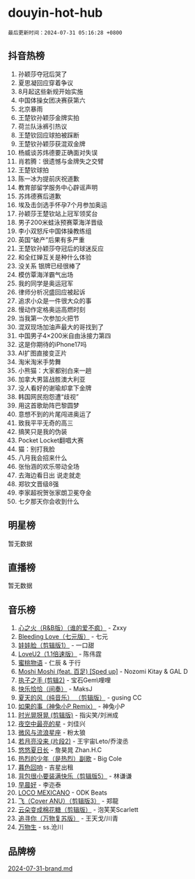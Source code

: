 # douyin-hot-hub

`最后更新时间：2024-07-31 05:16:28 +0800`

## 抖音热榜

1. 孙颖莎夺冠后哭了
1. 夏思凝回应穿着争议
1. 8月起这些新规开始实施
1. 中国体操女团决赛获第六
1. 北京暴雨
1. 王楚钦孙颖莎金牌实拍
1. 荷兰队泳裤引热议
1. 王楚钦回应球拍被踩断
1. 王楚钦孙颖莎获混双金牌
1. 杨威谈苏炜德要正确面对失误
1. 肖若腾：很遗憾与金牌失之交臂
1. 王楚钦球拍
1. 陈一冰为提前庆祝道歉
1. 教育部留学服务中心辟谣声明
1. 苏炜德赛后道歉
1. 埃及击剑选手怀孕7个月参加奥运
1. 孙颖莎王楚钦站上冠军领奖台
1. 男子200米蛙泳预赛覃海洋晋级
1. 李小双怒斥中国体操教练组
1. 英国“破产”后果有多严重
1. 王楚钦孙颖莎夺冠后的球迷反应
1. 和全红婵互关是种什么体验
1. 没关系 银牌已经很棒了
1. 模仿覃海洋霸气出场
1. 我的同学是奥运冠军
1. 律师分析况盛回应被起诉
1. 追求小众是一件很大众的事
1. 慢动作定格奥运高燃时刻
1. 当我第一次参加火把节
1. 混双现场加油声最大的哥找到了
1. 中国男子4×200米自由泳接力第四
1. 这是你期待的iPhone17吗
1. AI扩图直接变正片
1. 淘米淘米手势舞
1. 小熊猫：大家都别白来一趟
1. 加拿大男篮战胜澳大利亚
1. 没人看好的谢瑜却拿下金牌
1. 韩国网民抱怨遭“歧视”
1. 用这首歌助阵巴黎圆梦
1. 意想不到的片尾闯进奥运了
1. 致我平平无奇的高三
1. 搞笑只是我的伪装
1. Pocket Locket翻唱大赛
1. 猫：别打我脸
1. 八月我会招来什么
1. 张怡涵的欢乐带动全场
1. 去海边看日出 说走就走
1. 郑钦文晋级8强
1. 李家超祝贺张家朗卫冕夺金
1. 七夕那天你会收到什么

## 明星榜

暂无数据

## 直播榜

暂无数据

## 音乐榜

1. [心之火（R&B版）（谁的爱不疯）](https://sf3-cdn-tos.douyinstatic.com/obj/tos-cn-ve-2774/okemkEDaIBBE3OosftCgMxlFkLQZRw37t36ZQv) - Zxxy
1. [Bleeding Love（七元版）](https://sf5-hl-cdn-tos.douyinstatic.com/obj/tos-cn-ve-2774/oEgC9eZFHQ1MfSRnrfkzFp8AayDWqAQMABBgUs) - 七元
1. [娃娃脸（剪辑版1）](https://sf5-hl-cdn-tos.douyinstatic.com/obj/tos-cn-ve-2774/oIimSCgQoNUePTAZ1Ba7TeADY4KetGYsVFeaaB) - 一口甜
1. [LoveU2（1.1倍速版）](https://sf5-hl-cdn-tos.douyinstatic.com/obj/tos-cn-ve-2774/oQMeDffLaEmgMwgCOEMAFCI6INzoFPgWdD0rsa) - 陈伟霆
1. [蜜桃物语](https://sf5-hl-cdn-tos.douyinstatic.com/obj/tos-cn-ve-2774/oIhOSCZtIACtYU4XQkngiW9kCBfVD1Fz9IYeqL) - 仁辰 & 于行
1. [Moshi Moshi (feat. 百足) [Sped up]](https://sf5-hl-cdn-tos.douyinstatic.com/obj/tos-cn-ve-2774/ocCPFQcXJLeroaIdQLIGAoeeYM3OAUYGDguHXz) - Nozomi Kitay & GAL D
1. [执子之手 (剪辑2)](https://sf5-hl-cdn-tos.douyinstatic.com/obj/tos-cn-ve-2774/oUoZLQjCc31XzqsBnBQUNgeKtYPBcgbFDwtfcu) - 宝石Gem\哩哩
1. [快乐恰恰（间奏）](https://sf6-cdn-tos.douyinstatic.com/obj/tos-cn-ve-2774/oMesum3HvWQXJxuMFeVYzf54o2QzH5aEBPOCAn) - MaksJ
1. [夏天的风（纯音乐） （剪辑版）](https://sf3-cdn-tos.douyinstatic.com/obj/tos-cn-ve-2774/oUzLjBZZFQAoNRmGokEeD5zfQCObp6UeFAnTa6) - gusing CC
1. [如果的事（神兔小P Remix）](https://sf3-cdn-tos.douyinstatic.com/obj/tos-cn-ve-2774/okHtAffz3g4ZB0BMQn9iC9BC6AciI3xCmgQTqt) - 神兔小P
1. [时光晃呀晃 (剪辑版)](https://sf5-hl-cdn-tos.douyinstatic.com/obj/tos-cn-ve-2774/o8ACeQem3gwI1x3GIYGAfKG0LJebKFRJDwRwyW) - 指尖笑/刘洲成
1. [夜空中最亮的星](https://sf5-hl-cdn-tos.douyinstatic.com/obj/tos-cn-ve-2774/o4IfgGwqqnFeXEMGaS8JBzJAdayAaCeoxqbjCD) - 刘佳兴
1. [微风与流浪星座](https://sf5-hl-cdn-tos.douyinstatic.com/obj/tos-cn-ve-2774/okQfeAMGaEbRLJILIMJGeKgg1CgIeCNAsmx8IR) - 粉太狼
1. [若月亮没来 (片段2)](https://sf5-hl-cdn-tos.douyinstatic.com/obj/tos-cn-ve-2774/ocQavLLjkCOeDxGyYeIMGgNAIwJ0QXE1Ve3Fzv) - 王宇宙Leto/乔浚丞
1. [悠悠夏日长](https://sf5-hl-cdn-tos.douyinstatic.com/obj/tos-cn-ve-2774/oUMrdhm6MSeLCU1aI6CXCBFtQzFEGafJYAeDgE) - 詹昊晁 Zhan.H.C
1. [热烈的少年（是热烈）副歌](https://sf3-cdn-tos.douyinstatic.com/obj/tos-cn-ve-2774/owVNI0CLDAUMtSz6TEYvfFBFL4UDFFhLfgK8fa) - Big Cole
1. [暮色回响](https://sf3-cdn-tos.douyinstatic.com/obj/tos-cn-ve-2774/ogmtI1ftCDEkkgJG5NlBfFoiaBQtGMF3ZTdrIO) - 吉星出租
1. [背包很小要装满快乐（剪辑版5）](https://sf5-hl-cdn-tos.douyinstatic.com/obj/tos-cn-ve-2774/oUqSJIiBjw2pxsBAiQRmkbZGJrlGCMBPpIW90) - 林谦谦
1. [早晨好](https://sf5-hl-cdn-tos.douyinstatic.com/obj/tos-cn-ve-2774/oEn1iBCi6Im33ZOg97tePPMfoRzXBPLBQ1plD3) - 李迩泰
1. [LOCO MEXICANO](https://sf5-hl-cdn-tos.douyinstatic.com/obj/tos-cn-ve-2774/owxVoxJorA4ILBfsMAjU6t7O1xW9w0tS7EYzh6) - ODK Beats
1. [飞（Cover ANU）（剪辑版3）](https://sf5-hl-cdn-tos.douyinstatic.com/obj/tos-cn-ve-2774/7fceff03e2694974b0f5a59c8eb131aa) - 郑龍
1. [云朵变成棉花糖（剪辑版）](https://sf5-hl-cdn-tos.douyinstatic.com/obj/tos-cn-ve-2774/o8LC84GQLALFfXeyJmh8KE61byVQYMMeAZLfEI) - 泡芙芙Scarlett
1. [追寻你（万物复苏版）](https://sf5-hl-cdn-tos.douyinstatic.com/obj/tos-cn-ve-2774/oYeAZJsbjIDit9APmBg8u6uDUQnHmoCf3gbo74) - 王天戈/川青
1. [万物生](https://sf5-hl-cdn-tos.douyinstatic.com/obj/tos-cn-ve-2774/oYmc57nRMikxBnetIc1y6BCoOZFN5QfURgQDTE) - ss.沧川

## 品牌榜

[2024-07-31-brand.md](2024-07-31-brand.md)
